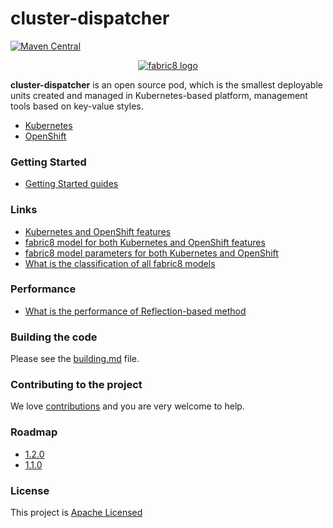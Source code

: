 cluster-dispatcher
=======

[![Maven Central](https://maven-badges.herokuapp.com/maven-central/io.fabric8/fabric8-project/badge.svg?style=flat-square)](https://maven-badges.herokuapp.com/maven-central/io.fabric8/fabric8-project/)

<p align="center">
  <a href="https://github.com/is-dream/cluster-dispatcher">
  	<img src="https://avatars1.githubusercontent.com/u/19262176?s=200&v=4" alt="fabric8 logo"/>
  </a>
</p>

<b>cluster-dispatcher</b> is an open source pod, which is the smallest deployable units created and managed in Kubernetes-based platform, management tools based on key-value styles.

* <a href="http://kubernetes.io/">Kubernetes</a>
* <a href="http://https://www.openshift.com/">OpenShift</a>

### Getting Started

* [Getting Started guides](get-started.md)


### Links

* [Kubernetes and OpenShift features](docs/yaml-kinds.md)
* [fabric8 model for both Kubernetes and OpenShift features](docs/kind-models.md) 
* [fabric8 model parameters for both Kubernetes and OpenShift](docs/model-parameters.md)
* [What is the classification of all fabric8 models](docs/yaml-classification.md)

### Performance

* [What is the performance of Reflection-based method](docs/perf-test.md)

### Building the code

Please see the [building.md](docs/building.md) file.

### Contributing to the project

We love [contributions](docs/contributing.md) and you are very welcome to help.

### Roadmap

* [1.2.0](docs/roadmap-1.2.0.md)
* [1.1.0](docs/roadmap-1.1.0.md)


### License

This project is [Apache Licensed](license.txt)
